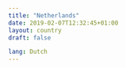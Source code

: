 ```yaml
---
title: "Netherlands"
date: 2019-02-07T12:32:45+01:00
layout: country
draft: false

lang: Dutch
---
```


